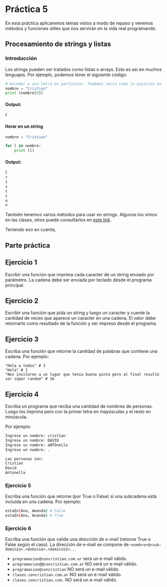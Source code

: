 # Práctica 5

En esta práctica aplicaremos temas vistos a modo de repaso y veremos métodos y funciones útiles que nos servirán en la vida real programando.

## Procesamiento de strings y listas


### Introducción

Los strings pueden ser tratados como listas o arrays. Esto es así en muchos lenguajes. Por ejemplo, podemos tener el siguiente código:

```python
# Acceder a una letra en particular. Podemos verla como la posición en un array
nombre = "Cristian"
print (nombre[0])
```
#### Output:
```bash
C
```
#### Iterar en un string

```python
nombre = "Cristian"

for l in nombre:
    print (l)
```

#### Output:
```bash
C
r
i
s
t
i
a
n
```

También tenemos varios métodos para usar en strings. Algunos los vimos en las clases, otros puede consultarlos en [este link]("https://ellibrodepython.com/cadenas-python").

Teniendo eso en cuenta,

## Parte práctica


## Ejercicio 1

Escribir una función que imprima cada caracter de un string enviado por parámetro.
La cadena debe ser enviada por teclado desde el programa principal.

## Ejercicio 2

Escribir una función que pida un string y luego un caracter y cuente la cantidad de veces que aparece un caracter en una cadena. El valor debe retornarlo como resultado de la función y ser impreso desde el programa.

## Ejercicio 3

Escriba una función que retorne la cantidad de palabras que contiene una cadena. Por ejemplo:
```
"Hola a todos" # 3
"Hola" # 1
"Nos invitaron a un lugar que tenía buena pinta pero al final resultó ser súper random" # 16
```

## Ejercicio 4

Escriba un programa que reciba una cantidad de nombres de personas. Luego los imprima pero con la primer letra en mayúsculas y el resto en minúscula.

Por ejemplo:

```bash
Ingrese un nombre: cristian
Ingrese un nombre: DAVID
Ingrese un nombre: aNTOneLla
Ingrese un nombre: .

Las personas son:
Cristian
David
Antonella

```

### Ejercicio 5

Escriba una función que retorne (por True o False) si una subcadena está incluída en una cadena.
Por ejemplo:

```bash
estaEn(Ana, Amanda) # False
estaEn(Ana, Ananda) # True
```

### Ejercicio 6

Escriba una función que valide una _dirección de e-mail_ (retorne True o False según el caso). La dirección de e-mail se compone de `<nombre>@<sub-dominio>.<dominio>.<dominio2>...`

- `programacion@concristian.com.ar` será un e-mail válido.
- `programacion@@concristian.com.ar` NO será un e-mail válido.
- `programacion@concristian` NO será un e-mail válido.
- `clases.concristian.com.ar` NO será un e-mail válido.
- `clases.concristian.com.` NO será un e-mail válido.









